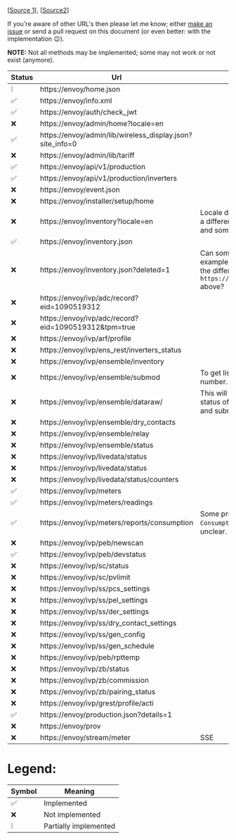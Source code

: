 ﻿[[Source 1](https://gathering.tweakers.net/forum/list_message/67668598#67668598)], [[Source2](Docs/ENVOY-Envoy%20REST%20Interface.pdf)]

If you're aware of other URL's then please let me know; either [make an issue](https://github.com/RobThree/NEnvoy/issues/new?title=New%20Envoy%20url) or send a pull request on this document (or even better: with the implementation :wink:).

**NOTE:** Not all methods may be implemented; some may not work or not exist (anymore).

Status | Url | Note
-|-|-
❕|https://envoy/home.json
✅|https://envoy/info.xml
✅|https://envoy/auth/check_jwt
❌|https://envoy/admin/home?locale=en
✅|https://envoy/admin/lib/wireless_display.json?site_info=0
❌|https://envoy/admin/lib/tariff
✅|https://envoy/api/v1/production
✅|https://envoy/api/v1/production/inverters
❌|https://envoy/event.json
❌|https://envoy/installer/setup/home
❌|https://envoy/inventory?locale=en | Locale doesn't seem to make a difference (tried `de`, `nl`, `it` and some others)
✅|https://envoy/inventory.json
❌|https://envoy/inventory.json?deleted=1 | Can someone provide an example json and point out the difference with `https://envoy/inventory.json` above?
❌|https://envoy/ivp/adc/record?eid=1090519312
❌|https://envoy/ivp/adc/record?eid=1090519312&tpm=true
❌|https://envoy/ivp/arf/profile
❌|https://envoy/ivp/ens_rest/inverters_status
❌|https://envoy/ivp/ensemble/inventory
❌|https://envoy/ivp/ensemble/submod | To get list of all submod serial number.
❌|https://envoy/ivp/ensemble/dataraw/<Serial number of EnChg> | This will provide telemetry status of all units of encharge and submodules.
❌|https://envoy/ivp/ensemble/dry_contacts
❌|https://envoy/ivp/ensemble/relay
❌|https://envoy/ivp/ensemble/status
❌|https://envoy/ivp/livedata/status
❌|https://envoy/ivp/livedata/status
❌|https://envoy/ivp/livedata/status/counters
✅|https://envoy/ivp/meters
✅|https://envoy/ivp/meters/readings
✅|https://envoy/ivp/meters/reports/consumption | Some properties on `ConsumptionValues` are still unclear.
❌|https://envoy/ivp/peb/newscan
✅|https://envoy/ivp/peb/devstatus
❌|https://envoy/ivp/sc/status
❌|https://envoy/ivp/sc/pvlimit
❌|https://envoy/ivp/ss/pcs_settings
❌|https://envoy/ivp/ss/pel_settings
❌|https://envoy/ivp/ss/der_settings
❌|https://envoy/ivp/ss/dry_contact_settings
❌|https://envoy/ivp/ss/gen_config
❌|https://envoy/ivp/ss/gen_schedule
❌|https://envoy/ivp/peb/rpttemp
❌|https://envoy/ivp/zb/status
❌|https://envoy/ivp/zb/commission
❌|https://envoy/ivp/zb/pairing_status
❌|https://envoy/ivp/grest/profile/acti
✅|https://envoy/production.json?details=1
❌|https://envoy/prov
❌|https://envoy/stream/meter | SSE

# Legend:

Symbol | Meaning
-|-
✅|Implemented
❌|Not implemented
❕|Partially implemented